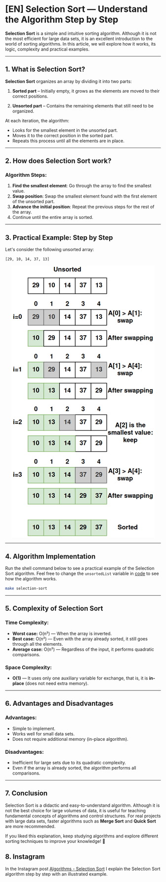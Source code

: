 # [EN] Selection Sort — Understand the Algorithm Step by Step

**Selection Sort** is a simple and intuitive sorting algorithm. Although it is not the most efficient for large data sets, it is an excellent introduction to the world of sorting algorithms. In this article, we will explore how it works, its logic, complexity and practical examples.

---

## 1. What is Selection Sort?

**Selection Sort** organizes an array by dividing it into two parts:

1. **Sorted part** – Initially empty, it grows as the elements are moved to their correct positions.

2. **Unsorted part** – Contains the remaining elements that still need to be organized.

At each iteration, the algorithm:
- Looks for the smallest element in the unsorted part.
- Moves it to the correct position in the sorted part.
- Repeats this process until all the elements are in place.

---

## 2. How does Selection Sort work?

### Algorithm Steps:
1. **Find the smallest element**: Go through the array to find the smallest value.
2. **Swap position**: Swap the smallest element found with the first element of the unsorted part.
3. **Advance the initial position**: Repeat the previous steps for the rest of the array.
4. Continue until the entire array is sorted.

---

## 3. Practical Example: Step by Step

Let's consider the following unsorted array:
```
[29, 10, 14, 37, 13]
```

<p align="center">
<img src="selection_sort_en.png" alt="example selection sort">
</p>

---

## 4. Algorithm Implementation
Run the shell command below to see a practical example of the Selection Sort algorithm. Feel free to change the `unsortedList` variable in [code](main.go) to see how the algorithm works.
```sh
make selection-sort
```

---

## 5. Complexity of Selection Sort

### **Time Complexity:**
- **Worst case:** O(n²) — When the array is inverted.
- **Best case:** O(n²) — Even with the array already sorted, it still goes through all the elements.
- **Average case:** O(n²) — Regardless of the input, it performs quadratic comparisons.

### **Space Complexity:**
- **O(1)** — It uses only one auxiliary variable for exchange, that is, it is **in-place** (does not need extra memory).

---

## 6. Advantages and Disadvantages

### **Advantages:**
- Simple to implement.
- Works well for small data sets.
- Does not require additional memory (in-place algorithm).

### **Disadvantages:**
- Inefficient for large sets due to its quadratic complexity.
- Even if the array is already sorted, the algorithm performs all comparisons.

---

## 7. Conclusion

Selection Sort is a didactic and easy-to-understand algorithm. Although it is not the best choice for large volumes of data, it is useful for teaching fundamental concepts of algorithms and control structures. For real projects with large data sets, faster algorithms such as **Merge Sort** and **Quick Sort** are more recommended.

If you liked this explanation, keep studying algorithms and explore different sorting techniques to improve your knowledge! 🚀

## 8. Instagram
In the Instagram post [Algorithms - Selection Sort](https://www.instagram.com/p/DDw6DF1O9yP/?img_index=1) I explain the Selection Sort algorithm step by step with an illustrated example.